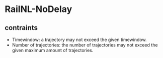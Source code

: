 # RailNL-NoDelay

## contraints
* Timewindow: a trajectory may not exceed the given timewindow.
* Number of trajectories: the number of trajectories may not exceed the given maximum amount of trajectories.